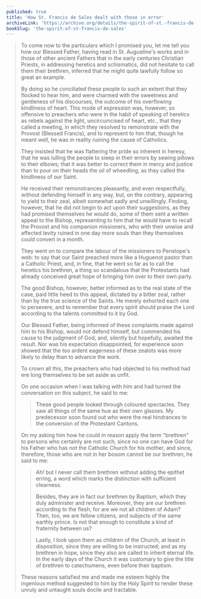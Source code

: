 ```yaml
---
published: true
title: 'How St. Francis de Sales dealt with those in error'
archiveLink: 'https://archive.org/details/the-spirit-of-st.-francis-de-sales/page/106?view=theater'
bookSlug: 'the-spirit-of-st-francis-de-sales'
---
```


> To come now to the particulars which I promised you, let me tell you how our Blessed Father, having read in St. Augustine's works and in those of other ancient Fathers that in the early centuries Christian Priests, in addressing heretics and schismatics, did not hesitate to call them their brethren, inferred that he might quite lawfully follow so great an example.
> 
> By doing so he conciliated these people to such an extent that they flocked to hear him, and were charmed with the sweetness and gentleness of his discourses, the outcome of his overflowing kindliness of heart. This mode of expression was, however, so offensive to preachers who were in the habit of speaking of heretics as rebels against the light, uncircumcised of heart, etc., that they called a meeting, in which they resolved to remonstrate with the Provost (Blessed Francis), and to represent to him that, though he meant well, he was in reality ruining the cause of Catholics.
> 
> They insisted that he was flattering the pride so inherent in heresy, that he was lulling the people to sieep in their errors by sewing pillows to their elbows; that it was better to correct them in mercy and justice than to pour on their heads the oil of wheedling, as they called the kindliness of our Saint.
> 
> He received their remonstrances pleasantly, and even respectfully, without defending himself in any way, but, on the contrary, appearing to yield to their zeal, albeit somewhat sadly and unwillingly. Finding, however, that he did not begin to act upon their suggestions, as they had promised themselves he would do, some of them sent a written appeal to the Bishop, representing to him that he would have to recall the Provost and his companion missioners, who with their unwise and affected levity ruined in one day more souls than they themselves could convert in a month.
> 
> They went on to compare the labour of the missioners to Penelope's web: to say that our Saint preached more like a Huguenot pastor than a Catholic Priest, and, in fine, that he went so far as to call the heretics his brethren, a thing so scandalous that the Protestants had already conceived great hope of bringing him over to their own party.
> 
> The good Bishop, however, better informed as to the real state of the case, paid little heed to this appeal, dictated by a bitter zeal, rather than by the true science of the Saints. He merely exhorted each one to persevere, and to remember that every spirit should praise the Lord according to the talents committed to it by God.
> 
> Our Blessed Father, being informed of these complaints made against him to his Bishop, would not defend himself, but commended his cause to the judgment of God, and, silently but hopefully, awaited the result. Nor was his expectation disappointed, for experience soon showed that the too ardent eagerness of these zealots was more likely to delay than to advance the work.
> 
> To crown all this, the preachers who had objected to his method had ere long themselves to be set aside as unfit.
> 
> On one occasion when I was talking with him and had turned the conversation on this subject, he said to me:
> 
>> These good people looked through coloured spectacles. They saw all things of the same hue as their own glasses. My predecessor soon found out who were the real hindrances to the conversion of the Protestant Cantons.
> 
> On my asking him how he could in reason apply the term "brethren" to persons who certainly are not such, since no one can have God for his Father who has not the Catholic Church for his mother, and since, therefore, those who are not in her bosom cannot be our brethren, he said to me:
> 
>> Ah! but I never call them brethren without adding the epithet erring, a word which marks the distinction with sufficient clearness.
>> 
>> Besides, they are in fact our brethren by Baptism, which they duly administer and receive. Moreover, they are our brethren according to the flesh, for are we not all children of Adam? Then, too, we are fellow citizens, and subjects of the same earthly prince. Is not that enough to constitute a kind of fraternity between us?
>> 
>> Lastly, I look upon them as children of the Church, at least in disposition, since they are willing to be instructed; and as my brethren in hope, since they also are called to inherit eternal life. In the early days of the Church it was customary to give the title of brethren to catechumens, even before their baptism.
> 
> These reasons satisfied me and made me esteem highly the ingenious method suggested to him by the Holy Spirit to render these unruly and untaught souls docile and tractable.
